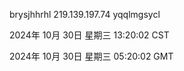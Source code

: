 brysjhhrhl 219.139.197.74 yqqlmgsycl

2024年 10月 30日 星期三 13:20:02 CST

2024年 10月 30日 星期三 05:20:02 GMT
